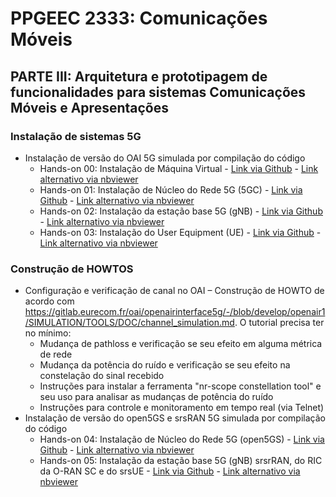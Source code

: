 # PPGEEC 2333: Comunicações Móveis

## PARTE III: Arquitetura e prototipagem de funcionalidades para sistemas Comunicações Móveis e Apresentações

### Instalação de sistemas 5G 
   - Instalação de versão do OAI 5G simulada por compilação do código
      - Hands-on 00: Instalação de Máquina Virtual - [Link via Github](https://github.com/vicentesousa/PPGEEC_2333/tree/main/howtos/H00_VM_VBox.ipynb) - [Link alternativo via nbviewer](https://github.com/vicentesousa/PPGEEC_2333/tree/main/howtos/H00_VM_VBox.ipynb)
      - Hands-on 01: Instalação de Núcleo do Rede 5G (5GC) - [Link via Github](https://github.com/vicentesousa/PPGEEC_2333/tree/main/howtos/H01_5GCore_UNI_III.ipynb) - [Link alternativo via nbviewer](https://github.com/vicentesousa/PPGEEC_2333/tree/main/howtos/H01_5GCore_UNI_III.ipynb)
      - Hands-on 02: Instalação da estação base 5G (gNB) - [Link via Github](https://github.com/vicentesousa/PPGEEC_2333/tree/main/howtos/H02_5G_gNB_UNI_III.ipynb) - [Link alternativo via nbviewer](https://github.com/vicentesousa/PPGEEC_2333/tree/main/howtos/H02_5G_gNB_UNI_III.ipynb)
      - Hands-on 03: Instalação do User Equipment (UE) - [Link via Github](https://github.com/vicentesousa/PPGEEC_2333/blob/main/howtos/H03_5G_UE_UNI_III.ipynb) - [Link alternativo via nbviewer](https://nbviewer.jupyter.org/github/vicentesousa/DCO1020/blob/main/howtos/H03_5G_UE_UNI_III.ipynb)
   ### Construção de HOWTOS
   - Configuração e verificação de canal no OAI – Construção de HOWTO de acordo com https://gitlab.eurecom.fr/oai/openairinterface5g/-/blob/develop/openair1/SIMULATION/TOOLS/DOC/channel_simulation.md. O tutorial precisa ter no mínimo:
      - Mudança de pathloss e verificação se seu efeito em alguma métrica de rede
      - Mudança da potência do ruído e verificação se seu efeito na constelação do sinal recebido
      - Instruções para instalar a ferramenta "nr-scope constellation tool" e seu uso para analisar as mudanças de potência do ruído
      - Instruções para controle e monitoramento em tempo real (via Telnet)
   - Instalação de versão do open5GS e srsRAN 5G simulada por compilação do código
      - Hands-on 04: Instalação de Núcleo do Rede 5G (open5GS) - [Link via Github](https://github.com/vicentesousa/PPGEEC_2333/tree/main/howtos/H04_5GC_open5GS_UNI_III.ipynb) - [Link alternativo via nbviewer](https://github.com/vicentesousa/PPGEEC_2333/tree/main/howtos/H04_5GC_open5GS_UNI_III.ipynb)
      - Hands-on 05: Instalação da estação base 5G (gNB) srsrRAN, do RIC da O-RAN SC e do srsUE - [Link via Github](https://github.com/vicentesousa/PPGEEC_2333/tree/main/howtos/H05_5G_srsRAN_RIC_gNB_UE_UNI_III.ipynb) - [Link alternativo via nbviewer](https://github.com/vicentesousa/PPGEEC_2333/tree/main/howtos/H05_5G_srsRAN_RIC_gNB_UE_UNI_III.ipynb)



<!--
## PARTE I: Warmup em tecnologias de Comunicações Móveis Contemporâneas

### Apresentações:
   - OPEN-RAN Introduction ([slides](https://github.com/vicentesousa/PPGEEC_2333/tree/main/slides/); [vídeo](https://github.com/vicentesousa/PPGEEC_2333/tree/main/slides/))
   - 5G prototyping tools: OAI ([slides](https://github.com/vicentesousa/PPGEEC_2333/tree/main/slides/); [vídeo](https://github.com/vicentesousa/PPGEEC_2333/tree/main/slides/))
   - 5G prototyping tools: srsRAN ([slides](https://github.com/vicentesousa/PPGEEC_2333/blob/main/slides/srsRAN%20-%20Matheus%20e%20Ricardo.pdf); [vídeo](https://drive.google.com/file/d/1zdIbXCy7g-2vaRk11EU5FE6MtgmAXX_t/view?usp=drive_link))
   - 3GPP Releases 17, 18 e 19 ([slides](https://github.com/vicentesousa/PPGEEC_2333/blob/main/slides/3GPP%20Releases%2017%2C%2018%20e%2019.pdf); [vídeo](https://drive.google.com/file/d/15ZIs2g_15l4eKC23fp3WQibihL4DWmyA/view?usp=drive_link))
   - 6G: iniciativas e visão sobre aplicações e requisitos ([slides](https://github.com/vicentesousa/PPGEEC_2333/tree/main/slides/); [vídeo](https://github.com/vicentesousa/PPGEEC_2333/blob/main/slides/))

## PARTE II: Arquitetura e prototipagem de funcionalidades para sistemas Comunicações Móveis Ciclo de seminários

### Instalação de sistemas 4G e 5G (Discussão em sala sobre como explorar o código ou melhorar nos HOWTOS)
   - Instalação de versão do OAI 5G simulada por compilação do código
      - Hands-on 00: Instalação de Máquina Virtual - [Link via Github](https://github.com/vicentesousa/PPGEEC_2333/tree/main/howtos/H00_VM_VBox.ipynb) - [Link alternativo via nbviewer](https://github.com/vicentesousa/PPGEEC_2333/tree/main/howtos/H00_VM_VBox.ipynb)
      - Hands-on 01: Instalação de Núcleo do Rede 5G (5GC) - [Link via Github](https://github.com/vicentesousa/PPGEEC_2333/tree/main/howtos/H01_5GCore_UNI_III.ipynb) - [Link alternativo via nbviewer](https://github.com/vicentesousa/PPGEEC_2333/tree/main/howtos/H01_5GCore_UNI_III.ipynb)
      - Hands-on 02: Instalação da estação base 5G (gNB) - [Link via Github](https://github.com/vicentesousa/PPGEEC_2333/tree/main/howtos/H02_5G_gNB_UNI_III.ipynb) - [Link alternativo via nbviewer](https://github.com/vicentesousa/PPGEEC_2333/tree/main/howtos/H02_5G_gNB_UNI_III.ipynb)
      - Hands-on 03: Instalação do User Equipment (UE) - [Link via Github](https://github.com/vicentesousa/PPGEEC_2333/blob/main/howtos/H03_5G_UE_UNI_III.ipynb) - [Link alternativo via nbviewer](https://nbviewer.jupyter.org/github/vicentesousa/DCO1020/blob/main/howtos/H03_5G_UE_UNI_III.ipynb)
   - Instalação de versão OAI 5G simulada via imagens Docker [Link via Github](https://github.com/vicentesousa/PPGEEC_2333/tree/main/howtos/H01_5GFast_Deployment_UNI_III.ipynb) - [Link alternativo via nbviewer](https://github.com/vicentesousa/PPGEEC_2333/tree/main/howtos/H01_5GFast_Deployment_UNI_III.ipynb)
   - Instalação de versão OAI 4G simulada (Todos) – [Link via Github](https://github.com/vicentesousa/PPGEEC_2333/blob/main/howtos/H04_4G_EPC.ipynb) - [Link alternativo via nbviewer](https://github.com/vicentesousa/PPGEEC_2333/blob/main/howtos/H04_4G_EPC.ipynb)
   - Instalação de um sistema OAI 5G SA completo (atualizado para a versão mais estável em 05.04.2024) - [Link via Github](https://github.com/vicentesousa/PPGEEC_2333/blob/main/howtos/H01_5G_Complete_Deployment.ipynb)
   - Validação de Instalação de versão mais atualizada do OAI (todos) – HOWTO a ser construído

### Construção de HOWTOS
   - Instalação de versão OAI 4G simulada (Paulo) – Construção de HOWTO
   - Instalação de versão mais atualizada do OAI (Ricardo) – Construção de HOWTO
   - Instalação de 5G com srsRAN simulada (Carlos e Matheus) – Construção de HOWTO
-->
